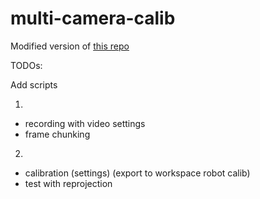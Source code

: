# multi-camera-calib

Modified version of [this repo](https://gitlab.com/ungetym/Multi_Camera_Calibration/-/blob/master/LICENSE?ref_type=heads)

TODOs:

Add scripts

1.
- recording with video settings
- frame chunking

2.
- calibration (settings) (export to workspace robot calib)
- test with reprojection